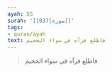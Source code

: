 ```yaml
---
ayah: 55
surah: '[[037|سورة]]'
tags:
- quran/ayah
text: فاطلع فرآه في سواء الجحيم
---
```

> فاطلع فرآه في سواء الجحيم
